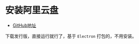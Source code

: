 # 安装阿里云盘
* [GitHub地址](https://github.com/liupan1890/aliyunpan)

下载发行版，直接运行就行了，基于 `Electron` 打包的，不用安装。
